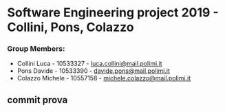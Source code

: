 # Software Engineering project 2019 - Collini, Pons, Colazzo

### Group Members:
* Collini Luca - 10533327 - luca.collini@mail.polimi.it
* Pons Davide - 10533390 - davide.pons@mail.polimi.it
* Colazzo Michele - 10557158 - michele.colazzo@mail.polimi.it

## commit prova
